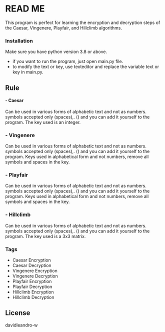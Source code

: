 # READ ME
This program is perfect for learning the encryption and decryption steps of the Caesar, Vingenere, Playfair, and Hillclimb algorithms.

### Installation
Make sure you have python version 3.8 or above.
- if you want to run the program, just open main.py file.
- to modify the text or key, use texteditor and replace the variable text or key in main.py.

## Rule
#### - Caesar
Can be used in various forms of alphabetic text and not as numbers. symbols accepted only (spaces),. () and you can add it yourself to the program. The key used is an integer.
### - Vingenere
Can be used in various forms of alphabetic text and not as numbers. symbols accepted only (spaces),. () and you can add it yourself to the program. Keys used in alphabetical form and not numbers, remove all symbols and spaces in the key.
### - Playfair
Can be used in various forms of alphabetic text and not as numbers. symbols accepted only (spaces),. () and you can add it yourself to the program. Keys used in alphabetical form and not numbers, remove all symbols and spaces in the key.
### - Hillclimb
Can be used in various forms of alphabetic text and not as numbers. symbols accepted only (spaces),. () and you can add it yourself to the program. The key used is a 3x3 matrix.

### Tags
 - Caesar Encryption
 - Caesar Decryption
 - Vingenere Encryption
 - Vingenere Decryption
 - Playfair Encryption
 - Playfair Decryption
 - Hillclimb Encryption
 - Hillclimb Decryption

License
----
davidleandro-w
